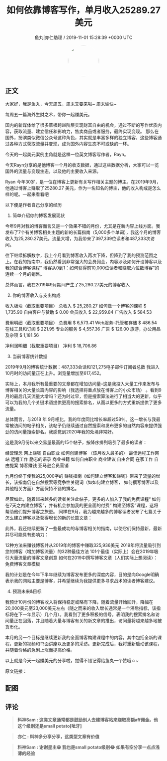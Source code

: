 <h1 align="center">如何依靠博客写作，单月收入25289.27美元</h1>
<p align="center">
    <a>鱼丸|亦仁助理 / 2019-11-01 15:28:39 &#43;0000 UTC</a>
</p>

<div align="center">
    <img src="https://images.zsxq.com/FtTHJfWYtR2To4jzwGiUQdhHaRRa?e=1590940799&amp;token=kIxbL07-8jAj8w1n4s9zv64FuZZNEATmlU_Vm6zD:AMY_BShrw-7TP6Fmqq7D-Deyytw=" width="100" height="100" style="border:1px solid;border-radius:50%; color:#ffffff"/>
</div>

## 正文

<div>
 

大家好，我是鱼丸，今天周五，周末又要来啦~ 周末愉快~

每周五一篇海外生财之术，带你一起赚美元。

国内的新媒体给了很多草根跨越阶层实现财富自由的机会，通过不断的写作优质内容，获取流量、建立信任和影响力，售卖商品或者服务，最终实现变现。 那么在国外，扮演类似微信公众号这种角色，其实就是丰富多样的独立博客，这些博客通过各种方式获取流量并变现，成为国外内容生态不可或缺的一环。 


今天的一起美元案例主角就是这样一位英文博客写作者，Rayn。

今天Rayn分享的是他博客一个月的收支数据，通过这些数据分析，大家可以一览国外的流量与变现生态，以及他的主要收入来源。 



Ryan 今年30岁，是一位在博客上更新有关写作相关主题的博主。在2019年9月，他通过博客上赚取了25280.27  美元，作为一名知名的博主，他的收入构成是怎么样的呢。一起来看看吧

以下便是作者自己分享的经历

1. 简单介绍你的博客发展现状

今年9月对我的博客而言又是一个效果不错的月份，尤其是在新内容上线方面。我发布了7个有关博客相关主题的新的长篇指南（5,000多个单词），我这个月的博客收入为25,280.27美元。流量大增，为我带来了397,339位读者和487,333次访问。

往下继续拆解数字，我上个月看到博客收入再次下降，但降到了我的预测范围之上。在我的指南中，我仍然看到非常强大的会员佣金，内容涉及如何开设博客以及我的综合博客课程“ 博客从0到1：如何获得前10,000位读者和赚取六位数博客”的连续一个月的销售。

总体而言，我在2019年9月期间产生了25,280.27美元的博客收入

2. 你的博客收入与支出构成

收入板块（截取重要项目）
总收入                  $ 25,280.27
如何做一个博客的课程  $ 1,735.90
自由客户与赞助          $ 0.00
会员收入                $ 22,959.84
广告收入                  $ 584.53

费用明细（截取重要项目）
总费用                  $ 6,573.41
Web服务–托管和存储    $ 486.54
在线工具和订阅          $ 221.95
专业的服务              $ 4,557.36
广告                    $ 126.00
旅游，办公用品及杂项    $ 1,181.56


净利润明细（截取重要项目）
净利                   $ 18,706.86


3. 当前博客统计数据

2019年9月的博客统计数据：487,333会话和121,275电子邮件订阅者总数
我进入10月时的访问量正在上升。浏览量增加至617,452。

实际上，本月我所有最重要的文章都在增加访问量–这是我投入大量工作来发布与博客相关的大量长篇内容的影响（我选择将重点放在博客上的小众市场） 。看到9月的最后几天流量大增吗？还为时过早，但是搜索算法进行了相当大的更新，似乎可以为我的几个关键术语提供更高的搜索排名，从而以更多的方式重新提供了更多流量。

总体而言，与2018 年 9月相比，我的年度同比增长率超过58％。这一增长与我最常被访问的帖子相关，该帖子仍继续通过自然搜索和发布更多的自然内容来提供强劲的访问量搜索排名。我感觉到2020年我的处境非常好。

这是我9月份以来交易量最高的15个帖子，按降序排列吸引了最多的读者：

经营理念
网上赚钱
自由职业
如何创建博客  （该月收入最多的）
最佳远程工作网站
远程工作
励志的语录
商业书籍
如何自由职业
商业建议
自由合同
在家工作
自由提案
博客赚钱
亚马逊会员营销

九月份终于使我的25,000字的 赚钱指南《如何建立博客和赚钱》带来了流量的增长，该指南仍在自然搜索等竞争性关键词（如如何建立博客，  如何撰写博客以及其他相关方面）方面保持不错的排名。

尽管如此，随着越来越多的读者关注此帖子，更多的人加入了我的免费课程“ 如何在7天之内建立博客”，并有机会参加我的更全面的付费“ 构建至博客”课程，这将帮助他们提升博客之旅更。
同样在9月，我为越来越多的博客读者发布了七篇关于怎么建立博客以及获得增长的新的长篇文章：

此外，我还继续更新了一些最成功的与博客相关的指南，以使它们保持最新，最新并尽可能具有影响力：

12种方法来赚钱博客并从2019年的博客中赚取325,936美元
2019年将流量吸引到您的博客（增加博客流量）的32种最佳方法
101个最佳（实际上）会在2019年吸引大量流量的博客文章创意
如何在2019中撰写博客文章（人们实际上想阅读）：免费博客文章模板

我的计划是在今年下半年继续为博客发布更多的深度内容，目的是向Google明确表示我的网站主要是博客，并希望继续为我提供更多寻求战术的读者博客建议。

4. 预测未来&amp;目标

我预计10月份的博客收入将保持稳定或略有下降，随着流量开始回升，降幅在20,000美元至23,000美元左右（随之而来的收入增长通常是一个滞后指标，该指标将在下一年显示）几个月）。我看到了更多积极的信号，表明我的搜索排名和访问量正在回落，并且随着大量与博客有关的新文章的推出，访问量将越来越多地被货币化。

本月的另一个目标是继续更新我的全面博客构建课程中的内容，其中包括全新的课程，更新的视频和书面讲座以及更多的采访。更新完成后，我将重新启动该课程，并随着价格的急剧上涨而提高价格。

以上就是今天一起赚美元的分享啦，觉得不错记得给鱼丸一个赞哦☺~

原文链接：
</div>

## 配图
<div class="image" align="center">

</div>

## 评论

<div align="left">
<div>

<blockquote >
<span> <strong>料神Sam : 这类文章通常都是鼓励别人去建博客站来赚取高额aff佣金。他这个级别还是small potato[呲牙] </strong></span>
</blockquote>

<blockquote >
<span> <strong>亦仁 : 料神多分享分享，这类型文章有价值 </strong></span>
</blockquote>

<blockquote >
<span> <strong>料神Sam : 谢谢星主😀 我也是small potato级别😂 如果有空分享一点点浅薄的经验 </strong></span>
</blockquote>

</div>
</div>